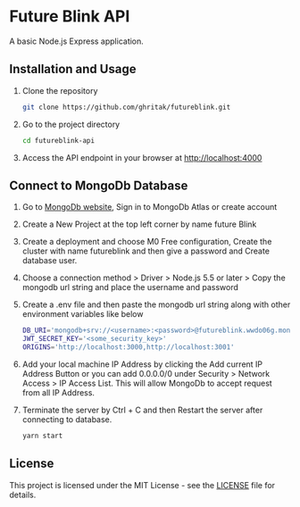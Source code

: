 # Future Blink API

A basic Node.js Express application.

## Installation and Usage

1. Clone the repository

   ```bash
   git clone https://github.com/ghritak/futureblink.git
   ```

2. Go to the project directory

   ```bash
   cd futureblink-api
   ```

3. Access the API endpoint in your browser at [http://localhost:4000](http://localhost:4000)

## Connect to MongoDb Database

1. Go to [MongoDb website](https://www.mongodb.com), Sign in to MongoDb Atlas or create account
2. Create a New Project at the top left corner by name future Blink
3. Create a deployment and choose M0 Free configuration, Create the cluster with name futureblink and then give a password and Create database user.
4. Choose a connection method > Driver > Node.js 5.5 or later > Copy the mongodb url string and place the username and password
5. Create a .env file and then paste the mongodb url string along with other environment variables like below

   ```bash
   DB_URI='mongodb+srv://<username>:<password>@futureblink.wwdo06g.mongodb.net/?retryWrites=true&w=majority&appName=futureblink'
   JWT_SECRET_KEY='<some_security_key>'
   ORIGINS='http://localhost:3000,http://localhost:3001'
   ```

6. Add your local machine IP Address by clicking the Add current IP Address Button or you can add 0.0.0.0/0 under Security > Network Access > IP Access List. This will allow MongoDb to accept request from all IP Address.
7. Terminate the server by Ctrl + C and then Restart the server after connecting to database.

   ```bash
   yarn start
   ```

## License

This project is licensed under the MIT License - see the [LICENSE](LICENSE) file for details.
